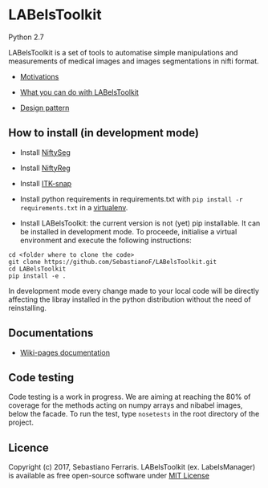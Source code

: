 # LABelsToolkit
Python 2.7

LABelsToolkit is a set of tools to automatise simple manipulations and measurements of medical images and images 
segmentations in nifti format.


+ [Motivations](https://github.com/SebastianoF/LABelsToolkit/wiki/Motivations)

+ [What you can do with LABelsToolkit](https://github.com/SebastianoF/LABelsToolkit/wiki/What-you-can-do-with-LABelsToolkit)

+ [Design pattern](https://github.com/SebastianoF/LABelsToolkit/wiki/Design-Pattern)

## How to install (in development mode) 


+ Install [NiftySeg](http://cmictig.cs.ucl.ac.uk/wiki/index.php/NiftySeg_install)
+ Install [NiftyReg](http://cmictig.cs.ucl.ac.uk/wiki/index.php/NiftyReg_install)
+ Install [ITK-snap](http://www.itksnap.org/pmwiki/pmwiki.php?n=Downloads.SNAP3)

+ Install python requirements in requirements.txt with
    `pip install -r requirements.txt`
in a [virtualenv](http://docs.python-guide.org/en/latest/dev/virtualenvs/).


+ Install LABelsToolkit: the current version is not (yet) pip installable. It can be installed in development mode.
To proceede, initialise a virtual environment and execute the following instructions:
```
cd <folder where to clone the code>
git clone https://github.com/SebastianoF/LABelsToolkit.git
cd LABelsToolkit
pip install -e .
```
In development mode every change made to your local code will be directly affecting the libray installed in the python distribution
without the need of reinstalling.

## Documentations

+ [Wiki-pages documentation](https://github.com/SebastianoF/LABelsToolkit/wiki)


## Code testing

Code testing is a work in progress. We are aiming at reaching the 80% of coverage for the methods acting on numpy arrays and nibabel images, below the facade.
To run the test, type `nosetests` in the root directory of the project.

## Licence

Copyright (c) 2017, Sebastiano Ferraris. LABelsToolkit (ex. LabelsManager) is available as free open-source software under 
[MIT License](https://github.com/SebastianoF/LABelsToolkit/blob/master/LICENCE.txt)

